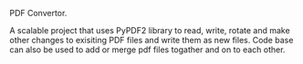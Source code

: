 PDF Convertor. 

A scalable project that uses PyPDF2 library to read, write, rotate and make other changes to exisiting PDF files and write them as new files. 
Code base can also be used to add or merge pdf files togather and on to each other. 
